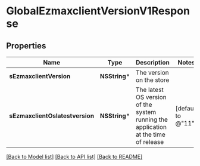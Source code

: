 # GlobalEzmaxclientVersionV1Response

## Properties
Name | Type | Description | Notes
------------ | ------------- | ------------- | -------------
**sEzmaxclientVersion** | **NSString*** | The version on the store | 
**sEzmaxclientOslatestversion** | **NSString*** | The latest OS version of the system running the application at the time of release | [default to @"11"]

[[Back to Model list]](../README.md#documentation-for-models) [[Back to API list]](../README.md#documentation-for-api-endpoints) [[Back to README]](../README.md)


